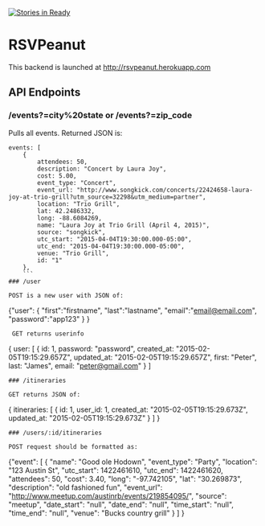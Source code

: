 [![Stories in Ready](https://badge.waffle.io/remember-me/rsvpeanut-api.png?label=ready&title=Ready)](https://waffle.io/remember-me/rsvpeanut-api)
# RSVPeanut
  This backend is launched at http://rsvpeanut.herokuapp.com

## API Endpoints

### /events?=city%20state or /events?=zip_code

Pulls all events. Returned JSON is:
```
events: [
	{
		attendees: 50,
		description: "Concert by Laura Joy",
		cost: 5.00,
		event_type: "Concert",
		event_url: "http://www.songkick.com/concerts/22424658-laura-joy-at-trio-grill?utm_source=32298&utm_medium=partner",
		location: "Trio Grill",
		lat: 42.2486332,
		long: -88.6084269,
		name: "Laura Joy at Trio Grill (April 4, 2015)",
		source: "songkick",
		utc_start: "2015-04-04T19:30:00.000-05:00",
		utc_end: "2015-04-04T19:30:00.000-05:00",
		venue: "Trio Grill",
		id: "1"
	},
	```
### /user

POST is a new user with JSON of:
```
 {"user":
 	{
 	"first":"firstname",
 	"last":"lastname",
 	"email":"email@email.com",
 	"password":"app123"
 	}
 }
```
 GET returns userinfo
```
{
user: [
	{
		id: 1,
		password: "password",
		created_at: "2015-02-05T19:15:29.657Z",
		updated_at: "2015-02-05T19:15:29.657Z",
		first: "Peter",
		last: "James",
		email: "peter@gmail.com"
	}
]	
```
### /itineraries

GET returns JSON of:
```
{
	itineraries: [
		{
		id: 1,
		user_id: 1,
		created_at: "2015-02-05T19:15:29.673Z",
		updated_at: "2015-02-05T19:15:29.673Z"
		}
	]
}
```
### /users/:id/itineraries

POST request should be formatted as:

```
{"event":
	[
		{
		"name": "Good ole Hodown",
		"event_type": "Party",
		"location": "123 Austin St",
		"utc_start": 1422461610,
		"utc_end": 1422461620,
		"attendees": 50,
		"cost": 3.40,
		"long": "-97.742105",
		"lat": "30.269873",
		"description": "old fashioned fun",
		"event_url": "http://www.meetup.com/austinrb/events/219854095/",
		"source": "meetup",
		"date_start": "null",
		"date_end": "null",
		"time_start": "null",
		"time_end": "null",
		"venue": "Bucks country grill"
		}
	]
}
```